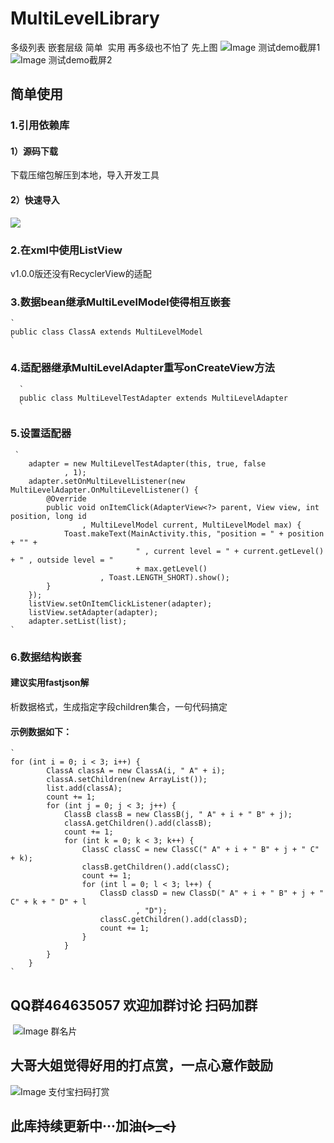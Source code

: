 # MultiLevelLibrary  
多级列表 嵌套层级 简单  实用 再多级也不怕了
先上图
![Image 测试demo截屏1](https://github.com/JianxunMaster/MultiLevelLibrary/blob/master/image/5B1D355AA5E1DAFFC1CDE98A9F9E0E59.jpg)
![Image 测试demo截屏2](https://github.com/JianxunMaster/MultiLevelLibrary/blob/master/image/329A5551F8D475A0BAF7F2036B85046B.jpg)
## 简单使用
### 1.引用依赖库
#### 1）源码下载
下载压缩包解压到本地，导入开发工具
#### 2）快速导入
[![](https://jitpack.io/v/JianxunMaster/MultiLevelLibrary.svg)](https://jitpack.io/#JianxunMaster/MultiLevelLibrary)
### 2.在xml中使用ListView 
v1.0.0版还没有RecyclerView的适配  			  
### 3.数据bean继承MultiLevelModel使得相互嵌套  
	`
	public class ClassA extends MultiLevelModel
	`	  
### 4.适配器继承MultiLevelAdapter重写onCreateView方法  
	  `
	  public class MultiLevelTestAdapter extends MultiLevelAdapter
	  ` 
### 5.设置适配器
 	 `
        adapter = new MultiLevelTestAdapter(this, true, false
                , 1);
        adapter.setOnMultiLevelListener(new MultiLevelAdapter.OnMultiLevelListener() {
            @Override
            public void onItemClick(AdapterView<?> parent, View view, int position, long id
                    , MultiLevelModel current, MultiLevelModel max) {
                Toast.makeText(MainActivity.this, "position = " + position + "" +
                                " , current level = " + current.getLevel() + " , outside level = "
                                + max.getLevel()
                        , Toast.LENGTH_SHORT).show();
            }
        });
        listView.setOnItemClickListener(adapter);
        listView.setAdapter(adapter);
        adapter.setList(list);
  	`
### 6.数据结构嵌套  
#### 建议实用fastjson解 
析数据格式，生成指定字段children集合，一句代码搞定
#### 示例数据如下：
	`
	for (int i = 0; i < 3; i++) {
            ClassA classA = new ClassA(i, " A" + i);
            classA.setChildren(new ArrayList());
            list.add(classA);
            count += 1;
            for (int j = 0; j < 3; j++) {
                ClassB classB = new ClassB(j, " A" + i + " B" + j);
                classA.getChildren().add(classB);
                count += 1;
                for (int k = 0; k < 3; k++) {
                    ClassC classC = new ClassC(" A" + i + " B" + j + " C" + k);
                    classB.getChildren().add(classC);
                    count += 1;
                    for (int l = 0; l < 3; l++) {
                        ClassD classD = new ClassD(" A" + i + " B" + j + " C" + k + " D" + l
                                , "D");
                        classC.getChildren().add(classD);
                        count += 1;
                    }
                }
            }
        }
	`
## QQ群464635057 欢迎加群讨论 扫码加群
 ![Image 群名片](https://github.com/JianxunMaster/MultiLevelLibrary/blob/master/image/MultiLevelLibrary%E8%AE%A8%E8%AE%BA%E7%BE%A4%E7%BE%A4%E4%BA%8C%E7%BB%B4%E7%A0%81.png)
## 大哥大姐觉得好用的打点赏，一点心意作鼓励
![Image 支付宝扫码打赏](https://github.com/JianxunMaster/MultiLevelLibrary/blob/master/image/80377AD8D54B09D5574FFF0DA75B61F7.png)
## 此库持续更新中···加油~~~~(>_<)~~~~
